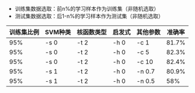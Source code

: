 * 训练集数据选取：前n%的学习样本作为训练集（非随机选取）
* 测试集数据选取：后1-n%的学习样本作为测试集（非随机选取）

训练集比例 | SVM种类 | 核函数类型 | 启发式 | 其他参数 | 准确率
--|--|--|--|--|--
95% | -s 0 | -t 2 | -h 0 | -c 1 | 81.7%
95% | -s 0 | -t 2 | -h 0 | -c 5 | 82.3%
95% | -s 0 | -t 2 | -h 0 | -c 10 | 82.4%
95% | -s 1 | -t 2 | -h 0 | -n 0.7| 80.9%
95% | -s 1 | -t 2 | -h 0 | -n 0.5| 58%